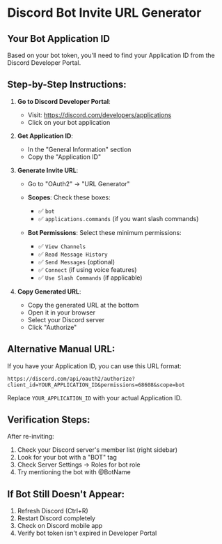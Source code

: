 # Discord Bot Invite URL Generator

## Your Bot Application ID
Based on your bot token, you'll need to find your Application ID from the Discord Developer Portal.

## Step-by-Step Instructions:

1. **Go to Discord Developer Portal**:
   - Visit: https://discord.com/developers/applications
   - Click on your bot application

2. **Get Application ID**:
   - In the "General Information" section
   - Copy the "Application ID"

3. **Generate Invite URL**:
   - Go to "OAuth2" → "URL Generator"
   - **Scopes**: Check these boxes:
     - ✅ `bot`
     - ✅ `applications.commands` (if you want slash commands)
   
   - **Bot Permissions**: Select these minimum permissions:
     - ✅ `View Channels`
     - ✅ `Read Message History`
     - ✅ `Send Messages` (optional)
     - ✅ `Connect` (if using voice features)
     - ✅ `Use Slash Commands` (if applicable)

4. **Copy Generated URL**:
   - Copy the generated URL at the bottom
   - Open it in your browser
   - Select your Discord server
   - Click "Authorize"

## Alternative Manual URL:
If you have your Application ID, you can use this URL format:
```
https://discord.com/api/oauth2/authorize?client_id=YOUR_APPLICATION_ID&permissions=68608&scope=bot
```

Replace `YOUR_APPLICATION_ID` with your actual Application ID.

## Verification Steps:
After re-inviting:
1. Check your Discord server's member list (right sidebar)
2. Look for your bot with a "BOT" tag
3. Check Server Settings → Roles for bot role
4. Try mentioning the bot with @BotName

## If Bot Still Doesn't Appear:
1. Refresh Discord (Ctrl+R)
2. Restart Discord completely
3. Check on Discord mobile app
4. Verify bot token isn't expired in Developer Portal 